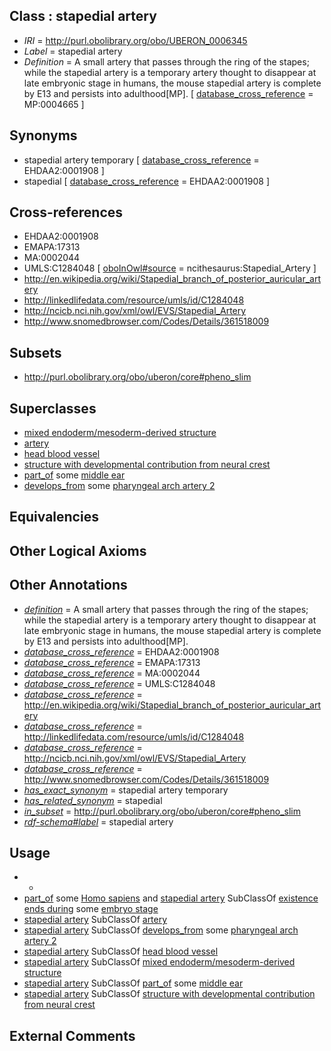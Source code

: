 
## Class : stapedial artery

 * *IRI* = http://purl.obolibrary.org/obo/UBERON_0006345
 * *Label* = stapedial artery
 * *Definition* = A small artery that passes through the ring of the stapes; while the stapedial artery is a temporary artery thought to disappear at late embryonic stage in humans, the mouse stapedial artery is complete by E13 and persists into adulthood[MP]. [ [database_cross_reference](../../ef/oboInOwl#hasDbXref.md) = MP:0004665 ]

## Synonyms

 * stapedial artery temporary [ [database_cross_reference](../../ef/oboInOwl#hasDbXref.md) = EHDAA2:0001908 ]
 * stapedial [ [database_cross_reference](../../ef/oboInOwl#hasDbXref.md) = EHDAA2:0001908 ]

## Cross-references

 * EHDAA2:0001908
 * EMAPA:17313
 * MA:0002044
 * UMLS:C1284048 [ [oboInOwl#source](../../ce/oboInOwl#source.md) = ncithesaurus:Stapedial_Artery ]
 * http://en.wikipedia.org/wiki/Stapedial_branch_of_posterior_auricular_artery
 * http://linkedlifedata.com/resource/umls/id/C1284048
 * http://ncicb.nci.nih.gov/xml/owl/EVS/Stapedial_Artery
 * http://www.snomedbrowser.com/Codes/Details/361518009

## Subsets

 * http://purl.obolibrary.org/obo/uberon/core#pheno_slim

## Superclasses

 * [mixed endoderm/mesoderm-derived structure](../../UBERON/77/UBERON_0000077.md)
 * [artery](../../UBERON/37/UBERON_0001637.md)
 * [head blood vessel](../../UBERON/96/UBERON_0003496.md)
 * [structure with developmental contribution from neural crest](../../UBERON/14/UBERON_0010314.md)
 * [part_of](../../BFO/50/BFO_0000050.md) some [middle ear](../../UBERON/56/UBERON_0001756.md)
 * [develops_from](../../RO/02/RO_0002202.md) some [pharyngeal arch artery 2](../../UBERON/19/UBERON_0003119.md)

## Equivalencies


## Other Logical Axioms


## Other Annotations

 * *[definition](../../IAO/15/IAO_0000115.md)* = A small artery that passes through the ring of the stapes; while the stapedial artery is a temporary artery thought to disappear at late embryonic stage in humans, the mouse stapedial artery is complete by E13 and persists into adulthood[MP].
 * *[database_cross_reference](../../ef/oboInOwl#hasDbXref.md)* = EHDAA2:0001908
 * *[database_cross_reference](../../ef/oboInOwl#hasDbXref.md)* = EMAPA:17313
 * *[database_cross_reference](../../ef/oboInOwl#hasDbXref.md)* = MA:0002044
 * *[database_cross_reference](../../ef/oboInOwl#hasDbXref.md)* = UMLS:C1284048
 * *[database_cross_reference](../../ef/oboInOwl#hasDbXref.md)* = http://en.wikipedia.org/wiki/Stapedial_branch_of_posterior_auricular_artery
 * *[database_cross_reference](../../ef/oboInOwl#hasDbXref.md)* = http://linkedlifedata.com/resource/umls/id/C1284048
 * *[database_cross_reference](../../ef/oboInOwl#hasDbXref.md)* = http://ncicb.nci.nih.gov/xml/owl/EVS/Stapedial_Artery
 * *[database_cross_reference](../../ef/oboInOwl#hasDbXref.md)* = http://www.snomedbrowser.com/Codes/Details/361518009
 * *[has_exact_synonym](../../ym/oboInOwl#hasExactSynonym.md)* = stapedial artery temporary
 * *[has_related_synonym](../../ym/oboInOwl#hasRelatedSynonym.md)* = stapedial
 * *[in_subset](../../et/oboInOwl#inSubset.md)* = http://purl.obolibrary.org/obo/uberon/core#pheno_slim
 * *[rdf-schema#label](../../el/rdf-schema#label.md)* = stapedial artery

## Usage

 * -
 * [part_of](../../BFO/50/BFO_0000050.md) some [Homo sapiens](../../NCBITaxon/06/NCBITaxon_9606.md) and [stapedial artery](../../UBERON/45/UBERON_0006345.md) SubClassOf [existence ends during](../../RO/92/RO_0002492.md) some [embryo stage](../../UBERON/68/UBERON_0000068.md)
 * [stapedial artery](../../UBERON/45/UBERON_0006345.md) SubClassOf [artery](../../UBERON/37/UBERON_0001637.md)
 * [stapedial artery](../../UBERON/45/UBERON_0006345.md) SubClassOf [develops_from](../../RO/02/RO_0002202.md) some [pharyngeal arch artery 2](../../UBERON/19/UBERON_0003119.md)
 * [stapedial artery](../../UBERON/45/UBERON_0006345.md) SubClassOf [head blood vessel](../../UBERON/96/UBERON_0003496.md)
 * [stapedial artery](../../UBERON/45/UBERON_0006345.md) SubClassOf [mixed endoderm/mesoderm-derived structure](../../UBERON/77/UBERON_0000077.md)
 * [stapedial artery](../../UBERON/45/UBERON_0006345.md) SubClassOf [part_of](../../BFO/50/BFO_0000050.md) some [middle ear](../../UBERON/56/UBERON_0001756.md)
 * [stapedial artery](../../UBERON/45/UBERON_0006345.md) SubClassOf [structure with developmental contribution from neural crest](../../UBERON/14/UBERON_0010314.md)

## External Comments

